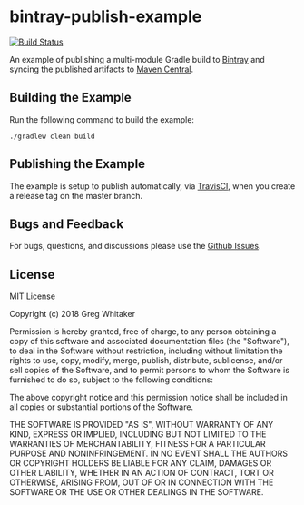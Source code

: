 # bintray-publish-example
[![Build Status](https://travis-ci.org/gregwhitaker/bintray-publish-example.svg?branch=master)](https://travis-ci.org/gregwhitaker/bintray-publish-example)

An example of publishing a multi-module Gradle build to [Bintray](https://bintray.com/) and syncing the published artifacts to [Maven Central](https://search.maven.org/).

## Building the Example
Run the following command to build the example:

    ./gradlew clean build
    
## Publishing the Example
The example is setup to publish automatically, via [TravisCI](https://travis-ci.org/), when you create a release tag on the master branch.

## Bugs and Feedback
For bugs, questions, and discussions please use the [Github Issues](https://github.com/gregwhitaker/bintray-publish-example/issues).

## License
MIT License

Copyright (c) 2018 Greg Whitaker

Permission is hereby granted, free of charge, to any person obtaining a copy
of this software and associated documentation files (the "Software"), to deal
in the Software without restriction, including without limitation the rights
to use, copy, modify, merge, publish, distribute, sublicense, and/or sell
copies of the Software, and to permit persons to whom the Software is
furnished to do so, subject to the following conditions:

The above copyright notice and this permission notice shall be included in all
copies or substantial portions of the Software.

THE SOFTWARE IS PROVIDED "AS IS", WITHOUT WARRANTY OF ANY KIND, EXPRESS OR
IMPLIED, INCLUDING BUT NOT LIMITED TO THE WARRANTIES OF MERCHANTABILITY,
FITNESS FOR A PARTICULAR PURPOSE AND NONINFRINGEMENT. IN NO EVENT SHALL THE
AUTHORS OR COPYRIGHT HOLDERS BE LIABLE FOR ANY CLAIM, DAMAGES OR OTHER
LIABILITY, WHETHER IN AN ACTION OF CONTRACT, TORT OR OTHERWISE, ARISING FROM,
OUT OF OR IN CONNECTION WITH THE SOFTWARE OR THE USE OR OTHER DEALINGS IN THE
SOFTWARE.
